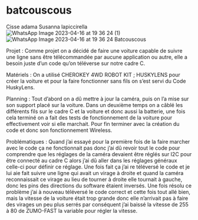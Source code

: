 # batcouscous
Cisse adama Susanna lapiccirella
![WhatsApp Image 2023-04-16 at 19 36 24 (1)](https://github.com/adama003/Batcouscous1/assets/128383731/92e82cb6-8140-44cb-a613-c749e352f5ab)
![WhatsApp Image 2023-04-16 at 19 36 24](https://github.com/adama003/Batcouscous1/assets/128383731/eee9e863-df80-4a08-b6db-bee154be51bb)
Batcouscous

Projet :
Comme projet on a décidé de faire une voiture capable de suivre une ligne sans être télécommandée par aucune application ou autre, elle a besoin juste d’un code qu’on téléverse sur notre cadre C.

Matériels :
On a utilisé CHEROKEY 4WD ROBOT KIT ; HUSKYLENS pour créer la voiture et pour la faire fonctionner sans fils on s’est servi du Code HuskyLens. 

Planning :
Tout d’abord on a dû mettre à jour la caméra, puis on l’a mise sur son support placé sur la voiture.
Dans un deuxième temps on a câblé les différents fils sur le cadre C et la voiture et donc aussi la batterie, une fois cela terminé on a fait des tests de fonctionnement de la voiture pour effectivement voir si elle marchait.
Pour fin terminer avec la création du code et donc son fonctionnement Wireless.

Problématiques :
Quand j’ai essayé pour la première fois de la faire marcher avec le code ça ne fonctionnait pas donc j’ai dû revoir tout le code pour comprendre que les réglages de la caméra devaient être réglés sur I2C pour être connecté au cadre C alors j’ai dû aller dans les réglages généraux celle-ci pour définir ce réglage.
Une fois fait ça j’ai re téléversé le code et je lui aie fait suivre une ligne qui avait un virage à droite et quand la caméra reconnaissait ce virage au lieu de tourner à droite elle tournait à gauche, donc les pins des directions du software étaient inversés. Une fois résolu ce problème j’ai à nouveau téléversé le code correct et cette fois tout allé bien, mais la vitesse de la voiture était trop grande donc elle n’arrivait pas à faire des virages un peu plus serrés par conséquent j’ai baissé la vitesse de 255 à 80 de ZUMO-FAST la variable pour régler la vitesse. 
